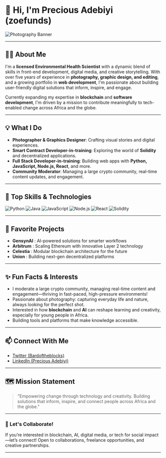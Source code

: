 # 👋 Hi, I'm Precious Adebiyi (zoefunds)

![Photography Banner](https://images.unsplash.com/photo-1519125323398-675f0ddb6308?auto=format&fit=crop&w=1350&q=80
)

---

## 🧑‍💻 About Me

I'm a **licensed Environmental Health Scientist** with a dynamic blend of skills in front-end development, digital media, and creative storytelling. With over five years of experience in **photography, graphic design, and editing**, and a growing portfolio in **web development**, I'm passionate about building user-friendly digital solutions that inform, inspire, and engage.

Currently expanding my expertise in **blockchain** and **software development**, I'm driven by a mission to contribute meaningfully to tech-enabled change across Africa and the globe.

---

## 💡 What I Do

- **Photographer & Graphics Designer**: Crafting visual stories and digital experiences.
- **Smart Contract Developer-in-training**: Exploring the world of **Solidity** and decentralized applications.
- **Full Stack Developer-in-training**: Building web apps with **Python, JavaScript, Node.js, React**, and more.
- **Community Moderator**: Managing a large crypto community, real-time content updates, and engagement.

---

## 🌟 Top Skills & Technologies

![Python](https://img.shields.io/badge/-Python-black?style=flat-square&logo=python)
![Java](https://img.shields.io/badge/-Java-black?style=flat-square&logo=java)
![JavaScript](https://img.shields.io/badge/-JavaScript-black?style=flat-square&logo=javascript)
![Node.js](https://img.shields.io/badge/-Node.js-black?style=flat-square&logo=node.js)
![React](https://img.shields.io/badge/-React-black?style=flat-square&logo=react)
![Solidity](https://img.shields.io/badge/-Solidity-black?style=flat-square&logo=ethereum)

---

## 🚀 Favorite Projects

- **GensynAI** : AI-powered solutions for smarter workflows
- **Arbitrum** : Scaling Ethereum with innovative Layer 2 technology
- **Celestia** : Modular blockchain architecture for the future
- **Union** : Building next-gen decentralized platforms

---

## ✨ Fun Facts & Interests

- I moderate a large crypto community, managing real-time content and engagement—thriving in fast-paced, high-pressure environments!
- Passionate about photography: capturing everyday life and nature, always looking for the perfect shot.
- Interested in how **blockchain** and **AI** can reshape learning and creativity, especially for young people in Africa.
- Building tools and platforms that make knowledge accessible.

---

## 📫 Connect With Me

- [Twitter (Bardoftheblocks)](https://x.com/Bardoftheblocks)
- [LinkedIn (Precious Adebiyi)](https://www.linkedin.com/in/precious-adebiyi/)

---

## 🗺️ Mission Statement

> "Empowering change through technology and creativity. Building solutions that inform, inspire, and connect people across Africa and the globe."

---

### 🧭 Let's Collaborate!

If you’re interested in blockchain, AI, digital media, or tech for social impact—let’s connect! Open to collaborations, freelance opportunities, and creative partnerships.

---

<!--
**zoefunds/zoefunds** is a ✨ special ✨ repository because its `README.md` (this file) appears on your GitHub profile.
-->
